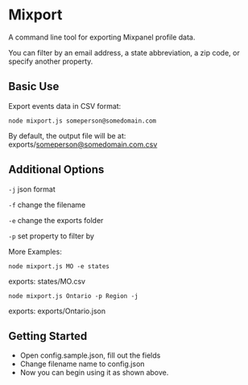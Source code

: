 # Mixport

A command line tool for exporting Mixpanel profile data.

You can filter by an email address, a state abbreviation, a zip code, or specify another property.

## Basic Use

Export events data in CSV format:

`node mixport.js someperson@somedomain.com`

By default, the output file will be at: exports/someperson@somedomain.com.csv

## Additional Options

`-j` json format

`-f` change the filename

`-e` change the exports folder

`-p` set property to filter by

More Examples: 

`node mixport.js MO -e states`

exports: states/MO.csv

`node mixport.js Ontario -p Region -j`

exports: exports/Ontario.json


## Getting Started

- Open config.sample.json, fill out the fields
- Change filename name to config.json
- Now you can begin using it as shown above.








